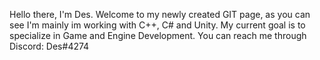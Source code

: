Hello there, I'm Des.
Welcome to my newly created GIT page, as you can see I'm mainly im working with C++, C# and Unity.
My current goal is to specialize in Game and Engine Development.
You can reach me through Discord: Des#4274
